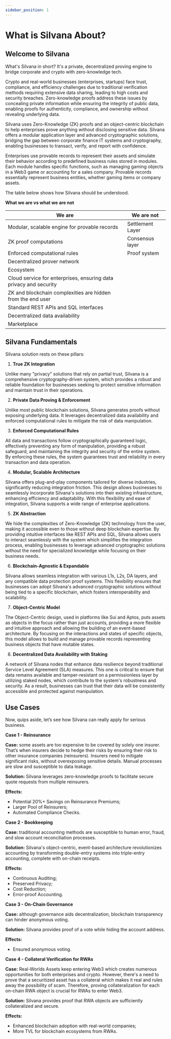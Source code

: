 ```yaml
---
sidebar_position: 1
---
```


# What is Silvana About?
## Welcome to Silvana
What's Silvana in short? It's a private, decentralized proving engine to bridge corporate and crypto with zero-knowledge tech.

Crypto and real-world businesses (enterprises, startups) face trust, compliance, and efficiency challenges due to traditional verification methods requiring extensive data sharing, leading to high costs and security breaches. Zero-knowledge proofs address these issues by concealing private information while ensuring the integrity of public data, enabling proofs for authenticity, compliance, and ownership without revealing underlying data. 

Silvana uses Zero-Knowledge (ZK) proofs and an object-centric blockchain to help enterprises prove anything without disclosing sensitive data. Silvana offers a modular application layer and advanced cryptographic solutions, bridging the gap between corporate finance IT systems and cryptography, enabling businesses to transact, verify, and report with confidence.

Enterprises use provable records to represent their assets and simulate their behavior according to predefined business rules stored in modules. Each module handles specific functions, such as managing gaming objects in a Web3 game or accounting for a sales company. Provable records essentially represent business entities, whether gaming items or company assets.

The table below shows how Silvana should be understood.

**What we are vs what we are not**

| We are | We are not |
|--------|------------|
| Modular, scalable engine for provable records | Settlement Layer |
| ZK proof computations | Consensus layer |
| Enforced computational rules | Proof system |
| Decentralized prover network | |
| Ecosystem | |
| Cloud service for enterprises, ensuring data privacy and security | |
| ZK and blockchain complexities are hidden from the end user | |
| Standard REST APIs and SQL interfaces | |
| Decentralized data availability | |
| Marketplace | |

## Silvana Fundamentals
Silvana solution rests on these pillars:

1. **True ZK Integration**

Unlike many "privacy" solutions that rely on partial trust, Silvana is a comprehensive cryptography-driven system, which provides a robust and reliable foundation for businesses seeking to protect sensitive information and maintain trust in their operations.

2. **Private Data Proving & Enforcement**

Unlike most public blockchain solutions, Silvana generates proofs without exposing underlying data. It leverages decentralized data availability and enforced computational rules to mitigate the risk of data manipulation.

3. **Enforced Computational Rules**

All data and transactions follow cryptographically guaranteed logic, effectively preventing any form of manipulation, providing a robust safeguard, and maintaining the integrity and security of the entire system. By enforcing these rules, the system guarantees trust and reliability in every transaction and data operation.

4. **Modular, Scalable Architecture**

Silvana offers plug-and-play components tailored for diverse industries, significantly reducing integration friction. This design allows businesses to seamlessly incorporate Silvana's solutions into their existing infrastructure, enhancing efficiency and adaptability. With this flexibility and ease of integration, Silvana supports a wide range of enterprise applications.

5. **ZK Abstraction**

We hide the complexities of Zero-Knowledge (ZK) technology from the user, making it accessible even to those without deep blockchain expertise. By providing intuitive interfaces like REST APIs and SQL, Silvana allows users to interact seamlessly with the system which simplifies the integration process, enabling businesses to leverage advanced cryptographic solutions without the need for specialized knowledge while focusing on their business needs.

6. **Blockchain-Agnostic & Expandable**

Silvana allows seamless integration with various L1s, L2s, DA layers, and any compatible data protection proof systems. This flexibility ensures that businesses can adopt Silvana's advanced cryptographic solutions without being tied to a specific blockchain, which fosters interoperability and scalability.

7. **Object-Centric Model**

The Object-Centric design, used in platforms like Sui and Aptos, puts assets as objects in the focus rather than just accounts, providing a more flexible and intuitive approach and allowing the building of an event-based architecture. By focusing on the interactions and states of specific objects, this model allows to build and manage provable records representing business objects that have mutable states.

8. **Decentralized Data Availability with Staking**

A network of Silvana nodes that enhance data resilience beyond traditional Service Level Agreement (SLA) measures. This one is critical to ensure that data remains available and tamper-resistant on a permissionless layer by utilizing staked nodes, which contribute to the system's robustness and security. As a result, businesses can trust that their data will be consistently accessible and protected against manipulation.

## Use Cases
Now, quips aside, let’s see how Silvana can really apply for serious business.

**Case 1 - Reinsurance**

**Case:** some assets are too expensive to be covered by solely one insurer. That’s when insurers decide to hedge their risks by ensuring their risk to other insurance companies (reinsurers). Insurers need to mitigate significant risks, without overexposing sensitive details. Manual processes are slow and susceptible to data leakage.

**Solution:** Silvana leverages zero-knowledge proofs to facilitate secure quote requests from multiple reinsurers.

**Effects:** 
- Potential 20%+ Savings on Reinsurance Premiums;
- Larger Pool of Reinsurers;
- Automated Compliance Checks.

**Case 2 - Bookkeeping**

**Case:** traditional accounting methods are susceptible to human error, fraud, and slow account reconciliation processes.

**Solution:** Silvana's object-centric, event-based architecture revolutionizes accounting by transforming double-entry systems into triple-entry accounting, complete with on-chain receipts.

**Effects:**
- Continuous Auditing;
- Preserved Privacy;
- Cost Reduction;
- Error-proof Accounting.

**Case 3 - On-Chain Governance**

**Case:** although governance aids decentralization, blockchain transparency can hinder anonymous voting.

**Solution:** Silvana provides proof of a vote while hiding the account address.

**Effects:**
- Ensured anonymous voting.

**Case 4 - Collateral Verification for RWAs**

**Case:** Real-Worlds Assets keep entering Web3 which creates numerous opportunities for both enterprises and crypto. However, there's a need to prove that a securitized asset has a collateral which makes it real and rules away the possibility of scam. Therefore, proving collateralization for each on-chain RWA object is crucial for RWAs to enter Web3.

**Solution:** Silvana provides proof that RWA objects are sufficiently collateralized and secure.

**Effects:**
- Enhanced blockchain adoption with real-world companies;
- More TVL for blockchain ecosystems from RWAs.
